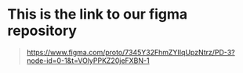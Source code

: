 # This is the link to our figma repository
> https://www.figma.com/proto/7345Y32FhmZYIIqUpzNtrz/PD-3?node-id=0-1&t=VOlyPPKZ20jeFXBN-1
